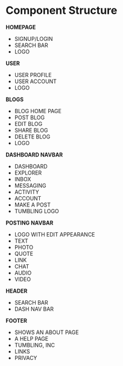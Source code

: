 # Component Structure

**HOMEPAGE**
* SIGNUP/LOGIN
* SEARCH BAR
* LOGO

**USER**
* USER PROFILE
* USER ACCOUNT
* LOGO

**BLOGS**
* BLOG HOME PAGE
* POST BLOG
* EDIT BLOG
* SHARE BLOG
* DELETE BLOG
* LOGO

**DASHBOARD NAVBAR**
* DASHBOARD
* EXPLORER
* INBOX
* MESSAGING
* ACTIVITY
* ACCOUNT
* MAKE A POST
* TUMBLING LOGO

**POSTING NAVBAR**
* LOGO WITH EDIT APPEARANCE
* TEXT
* PHOTO
* QUOTE
* LINK
* CHAT
* AUDIO
* VIDEO

**HEADER**
* SEARCH BAR
* DASH NAV BAR



**FOOTER**
* SHOWS AN ABOUT PAGE
* A HELP PAGE
* TUMBLING, INC
* LINKS
* PRIVACY

